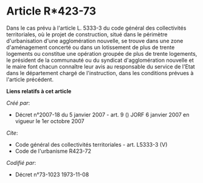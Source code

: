 # Article R*423-73

Dans le cas prévu à l'article L. 5333-3 du code général des collectivités territoriales, où le projet de construction, situé
dans le périmètre d'urbanisation d'une agglomération nouvelle, se trouve dans une zone d'aménagement concerté ou dans un
lotissement de plus de trente logements ou constitue une opération groupée de plus de trente logements, le président de la
communauté ou du syndicat d'agglomération nouvelle et le maire font chacun connaître leur avis au responsable du service de
l'Etat dans le département chargé de l'instruction, dans les conditions prévues à l'article précédent.

**Liens relatifs à cet article**

_Créé par_:

  - Décret n°2007-18 du 5 janvier 2007 - art. 9 () JORF 6 janvier 2007 en vigueur le 1er octobre 2007

_Cite_:

  - Code général des collectivités territoriales - art. L5333-3 (V)
  - Code de l'urbanisme R423-72

_Codifié par_:

  - Décret n°73-1023 1973-11-08
